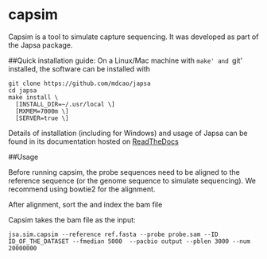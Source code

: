 # capsim

Capsim is a tool to simulate capture sequencing. It was developed as part
of the Japsa package. 

##Quick installation guide:
On a Linux/Mac machine with `make' and `git' installed, the software can be installed with

    git clone https://github.com/mdcao/japsa
    cd japsa
    make install \
      [INSTALL_DIR=~/.usr/local \] 
      [MXMEM=7000m \] 
      [SERVER=true \]


Details of installation (including for Windows) and usage of Japsa can be found 
in its documentation hosted on [ReadTheDocs](http://japsa.readthedocs.org/en/latest/index.html) 

##Usage

Before running capsim, the probe sequences need to be aligned to the reference sequence (or the genome sequence to simulate sequencing). We recommend using bowtie2 for the alignment.

After alignment, sort the and index the bam file

Capsim takes the bam file as the input:

    jsa.sim.capsim --reference ref.fasta --probe probe.sam --ID ID_OF_THE_DATASET --fmedian 5000  --pacbio output --pblen 3000 --num 20000000
    



